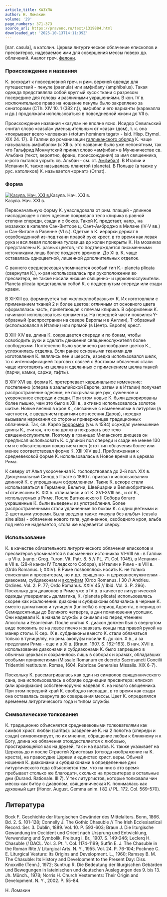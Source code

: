 ```yaml
---
article_title: КАЗУЛА
author: Н. Ломакин
volume: '29'
page_numbers: 371-373
source_url: https://pravenc.ru/text/1319884.html
downloaded_at: '2025-10-13T14:11:39Z'
---
```


[лат. casula], в католич. Церкви литургическое облачение епископов и пресвитеров, надеваемое ими для совершения мессы поверх др. облачений. Аналог греч. [фелони](https://pravenc.ru/text/фелони.html).

### Происхождение и названия

К. восходит к повседневной греч. и рим. верхней одежде для путешествий - пенуле (paenula) или амфибалу (amphibalus). Такая одежда представляла собой круглый кусок ткани с разрезом посередине для головы и различными украшениями. В кон. IV в. исключительное право на ношение пенулы было закреплено за сенаторами (CTh. XIV 10. 1 (382 г.)), амфибал и его варианты (каракалла и др.) продолжали использоваться в повседневной жизни до VII в.

Происхождение названия «казула» не вполне ясно. Исидор Севильский считал слово «casula» уменьшительным от «casa» (дом), т. к. она «покрывает всего человека» («totum hominem tegat» - Isid. Hisp. Etymol. XIX 24. 17). В Галлии до романизации [галликанского обряда](<https://pravenc.ru/text/галликанского обряда.html>) К. чаще называлась амфибалом (к XII в. это название было уже непонятным, так что Гальфрид Монмутский принял слово «амфибал» в Мученичестве св. Альбана (текст, вероятно, франц. происхождения) за имя священника, к-рого пытался укрыть св. Альбан - см. ст. [Амфибал](https://pravenc.ru/text/Амфибал.html)). В Италии и Испании К. также называлась планетой (planeta). В Польше (а также у рус. католиков) К. называется «орнат» (Ornat).

### Форма

[![Казула. Нач. XXI в.](https://pravenc.ru/data/2012/09/11/1233263755/i200.jpg "Кликните для увеличения картинки")](https://pravenc.ru/data/2012/09/11/1233263755/i400.jpg)Казула. Нач. XXI в.  
Казула. Нач. XXI в.

Первоначальную форму К. унаследовала от рим. плащей - длинное ниспадающее с плеч одеяние покрывало тело клирика в равной степени спереди, сзади и с боков. Такой К. предстает, напр., на мозаиках в капелле Сан-Витторе ц. Сант-Амброджо в Милане (IV-V вв.) и Сан-Витале в Равенне (VI в.). Одетые в К. иерархи держат в освобожденной из-под ткани правой руке крест, в то время как левая рука и вся левая половина туловища до колен прикрыты К. На мозаиках представлены К. разных цветов, что подтверждается письменными источниками лишь более позднего времени. До XI в. К. чаще оставалась одноцветной, лишенной дополнительных отделок.

С раннего средневековья упоминается особый тип К.- planeta plicata (свернутая К.), к-рая использовалась при рукоположении во пресвитера, ее также носили низшие священно- и церковнослужители. Planeta plicata представляла собой К. с подвернутым спереди или сзади краем.

В XI-XIII вв. формируется тип «колоколообразных» К. Их изготовляли с применением тканей 2 и более цветов: отличным от основного цвета оформлялась часть, прилегающая к плечам клирика. В оформлении К. начинают использоваться орнаменты. На передней части появился Y-образный (распространен на севере Европы и в Англии), T-образный (использовался в Италии) или прямой (в Центр. Европе) крест.

В XIII-XIV вв. длина К. сокращается спереди и по бокам, чтобы освободить руки и сделать движения священнослужителя более свободными. Постепенно было увеличено разнообразие цветов К., усложнилась отделка. Если ранее основными тканями для изготовления К. являлись лен и шерсть, изредка использовался шелк, то с интенсификацией торговых связей с Востоком облачения стали чаще изготовлять из шелка и сделанных с применением шелка тканей (парчи, камки, саржи, тафты).

В XIV-XVI вв. форма К. претерпевает кардинальное изменение: постепенно (сперва в заальпийской Европе, затем и в Италии) получает распространение одеяние, не покрывающее рук, суженное и укороченное спереди и сзади. При этом новые К. были декорированы более пышно, чем это было в XIII в., активно использовалось золотое шитье. Новые веяния в крое К., связанные с изменениями в литургии (в частности, с введением практики вознесения Даров), нередко вызывали нарекания со стороны приверженцев традиционных облачений. Так, св. Карло [Борромео](https://pravenc.ru/text/Борромео.html) (ум. в 1584) осуждал уменьшение длины К., считая, что она должна покрывать все тело священнослужителя. Поэтому в границах Миланского диоцеза он предписал использовать К. с длиной пол спереди и сзади не менее 130 см и с обязательным покрытием плеч (этот тип облачения более или менее соответствовал форме К. XIII-XIV вв.). Приближенная к средневековой форме К. использовалась в Новое время и в церквах Рима.

К северу от Альп укороченная К. господствовала до 2-й пол. XIX в. Диоцезиальный Синод в Праге в 1860 г. призвал к использованию длинной К. с упрощенным оформлением. Такие К. вскоре стали использоваться в Германии, Бельгии, Швейцарии и Великобритании. «Готические» К. XIX в. отличались и от К. XVI-XVIII вв., и от К., используемых в Риме. После [Ватиканского II Собора](<https://pravenc.ru/text/Ватиканский II Собор.html>) богато украшенные К. были выведены из употребления. Более распространенными стали удлиненные по бокам К. с одноцветными и 2-цветными узорами. Была введена также «казула без альбы» (casula sine alba) - облачение нового типа, удлиненное, свободного кроя, альба под него не надевается, стола же надевается сверху.

### Использование

К. в качестве обязательного литургического облачения епископов и пресвитеров упоминается в письменных источниках VI-VIII вв.: в Галлии - в VI в. (напр.: Greg. Turon. Vit. Patr. 8. 5 // PL. 71. Col. 1045), в Испании - в VII в. (28-й канон IV Толедского Собора), в Италии и Риме - в VIII в. (Ordo Romanus. I; XXIV). В Риме позволялось носить К. не только епископам и пресвитерам, но и др. священно- и церковнослужителям - диаконам, субдиаконам и [аколуфам](https://pravenc.ru/text/аколуфам.html) (Ordo Romanus. I 30 // Andrieu. Ordines. Vol. 2. P. 77; Ordo Romanus. XXIV 45 // Ibid. Vol. 3. P. 296). Поскольку для диаконов в Риме уже в IV в. в качестве литургической одежды утвердилась далматика, К. (planeta plicata) использовалась скорее как исключение: диаконы и субдиаконы облачались в черные К. вместо далматиков и туницелл (tunicella) в период Адвента, в период от Семидесятницы до Великого четверга, в дни поминовения усопших. Они надевали К. в начале службы и снимали их перед чтением Апостола и Евангелий. После снятия К. диакон должен был в свернутом виде положить ее на левое плечо и завязать концы под правой рукой на манер столы. К сер. IX в. субдиаконы вместо К. стали облачаться только в туницеллу, но рим. аколуфы носили К. до кон. X в., а за пределами Рима - еще и в XI в. (Braun. 1907. S. 162-163). В нач. XVII в. использование диаконами и субдиаконами К. было запрещено в обычных церквах и сохранилось лишь в соборах и храмах, обладавших особыми привилегиями (Missale Romanum ex decreto Sacrosancti Concilii Tridentini restitutum. Romae, 1604. Rubricae Generales Missalis. XIX 6-7).

Поскольку К. рассматривалась как один из символов священнического сана, она использовалась в обряде ординации пресвитера: епископ (или архидиакон) собственноручно надевал К. на нового священника. При этом передний край К. свободно ниспадал, в то время как сзади она оставалась свернута до совершения мессы. Цвет К. определялся временем литургического года и типом службы.

### Символические толкования

К. традиционно объясняется средневековыми толкователями как символ христ. любви (caritas): разделение К. на 2 полотна (спереди и сзади) символизирует, по их мнению, обращение любви к ближнему и к Богу, длина же облачения отождествляется с любовью, простирающейся как на друзей, так и на врагов. К. также указывает на Церковь до и после Страстей Христовых (отсюда изображение на К. креста), на правосудие Церкви и единство христ. веры. Обычай ношения К. диаконами и субдиаконами в определенные дни литургического года объясняется тем, что на них в это время пребывает столько же благодати, сколько на пресвитерах в остальные дни (Durand. Rationale. III 7). У тех литургистов, которые толковали чин мессы как битву с диаволом, священническая К. понималась как духовный щит (Honor. August. Gemma anim. I 82 // PL. 172. Col. 569-570).

## Литература

Bock F. Geschichte der liturgischen Gewänder des Mittelalters. Bonn, 1866. Bd. 2. S. 101-128; Connelly J. The Gothic Chasuble // The Irish Ecclesiastical Record. Ser. 3. Dublin, 1889. Vol. 10. P. 593-603; Braun J. Die liturgische Gewandung im Occident und Orient nach Ursprung und Entwicklung, Verwendung und Symbolik. Freiburg i. Br., 1907. S. 149-246; Leclerq H. Chasuble // DACL. Vol. 3. Pt. 1. Col. 1174-1199; Sutfin E. J. The Chasuble in the Roman Rite // Liturgical Arts. N. Y., 1955. Vol. 24. P. 76-104; Pocknee C. E. Liturgical Vesture: Its Origins and Development. L., 1960; Ramsey B. M. The Chasuble: Its History and Development to the Present Day: Diss. Knoxville (Tenn.), 1972; Suntrup R. Die Bedeutung der liturgischen Gebärden und Bewegungen in lateinischen und deutschen Auslegungen des 9. bis 13. Jh. Münch., 1978; Norris H. Church Vestements: Their Origin and Development. N. Y., 2002. P. 55-84.

Н. Ломакин
